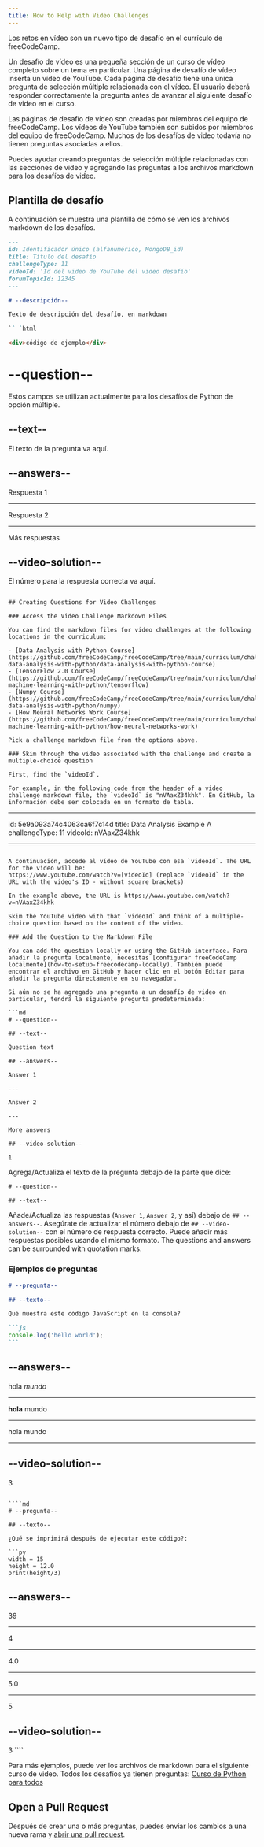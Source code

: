 ```yaml
---
title: How to Help with Video Challenges
---
```


Los retos en vídeo son un nuevo tipo de desafío en el currículo de freeCodeCamp.

Un desafío de vídeo es una pequeña sección de un curso de vídeo completo sobre un tema en particular. Una página de desafío de vídeo inserta un vídeo de YouTube. Cada página de desafío tiene una única pregunta de selección múltiple relacionada con el vídeo. El usuario deberá responder correctamente la pregunta antes de avanzar al siguiente desafío de video en el curso.

Las páginas de desafío de vídeo son creadas por miembros del equipo de freeCodeCamp. Los vídeos de YouTube también son subidos por miembros del equipo de freeCodeCamp. Muchos de los desafíos de video todavía no tienen preguntas asociadas a ellos.

Puedes ayudar creando preguntas de selección múltiple relacionadas con las secciones de video y agregando las preguntas a los archivos markdown para los desafíos de video.

## Plantilla de desafío

A continuación se muestra una plantilla de cómo se ven los archivos markdown de los desafíos.

```md
---
id: Identificador único (alfanumérico, MongoDB_id)
title: Título del desafío
challengeType: 11
videoId: 'Id del video de YouTube del video desafío'
forumTopicId: 12345
---

# --descripción--

Texto de descripción del desafío, en markdown

`` `html

<div>código de ejemplo</div>
```

# --question--

Estos campos se utilizan actualmente para los desafíos de Python de opción múltiple.

## --text--

El texto de la pregunta va aquí.

## --answers--

Respuesta 1

---

Respuesta 2

---

Más respuestas

## --video-solution--

El número para la respuesta correcta va aquí.

```

## Creating Questions for Video Challenges

### Access the Video Challenge Markdown Files

You can find the markdown files for video challenges at the following locations in the curriculum:

- [Data Analysis with Python Course](https://github.com/freeCodeCamp/freeCodeCamp/tree/main/curriculum/challenges/english/08-data-analysis-with-python/data-analysis-with-python-course)
- [TensorFlow 2.0 Course](https://github.com/freeCodeCamp/freeCodeCamp/tree/main/curriculum/challenges/english/11-machine-learning-with-python/tensorflow)
- [Numpy Course](https://github.com/freeCodeCamp/freeCodeCamp/tree/main/curriculum/challenges/english/08-data-analysis-with-python/numpy)
- [How Neural Networks Work Course](https://github.com/freeCodeCamp/freeCodeCamp/tree/main/curriculum/challenges/english/11-machine-learning-with-python/how-neural-networks-work)

Pick a challenge markdown file from the options above.

### Skim through the video associated with the challenge and create a multiple-choice question

First, find the `videoId`.

For example, in the following code from the header of a video challenge markdown file, the `videoId` is "nVAaxZ34khk". En GitHub, la información debe ser colocada en un formato de tabla.

```

---

id: 5e9a093a74c4063ca6f7c14d
title: Data Analysis Example A challengeType: 11
videoId: nVAaxZ34khk

---

````

A continuación, accede al vídeo de YouTube con esa `videoId`. The URL for the video will be:
https://www.youtube.com/watch?v=[videoId] (replace `videoId` in the URL with the video's ID - without square brackets)

In the example above, the URL is https://www.youtube.com/watch?v=nVAaxZ34khk

Skim the YouTube video with that `videoId` and think of a multiple-choice question based on the content of the video.

### Add the Question to the Markdown File

You can add the question locally or using the GitHub interface. Para añadir la pregunta localmente, necesitas [configurar freeCodeCamp localmente](how-to-setup-freecodecamp-locally). También puede encontrar el archivo en GitHub y hacer clic en el botón Editar para añadir la pregunta directamente en su navegador.

Si aún no se ha agregado una pregunta a un desafío de video en particular, tendrá la siguiente pregunta predeterminada:

```md
# --question--

## --text--

Question text

## --answers--

Answer 1

---

Answer 2

---

More answers

## --video-solution--

1
````

Agrega/Actualiza el texto de la pregunta debajo de la parte que dice:

```
# --question--

## --text--
```

Añade/Actualiza las respuestas (`Answer 1`, `Answer 2`, y así) debajo de `## --answers--`. Asegúrate de actualizar el número debajo de `## --video-solution--` con el número de respuesta correcto. Puede añadir más respuestas posibles usando el mismo formato. The questions and answers can be surrounded with quotation marks.

### Ejemplos de preguntas

````md
# --pregunta--

## --texto--

Qué muestra este código JavaScript en la consola?

```js
console.log('hello world');
```
````

## --answers--

hola _mundo_

---

**hola** mundo

---

hola mundo

---

## --video-solution--

3

`````

````md
# --pregunta--

## --texto--

¿Qué se imprimirá después de ejecutar este código?:

```py
width = 15
height = 12.0
print(height/3)
`````

## --answers--

39

---

4

---

4.0

---

5.0

---

5

## --video-solution--

3 ````

Para más ejemplos, puede ver los archivos de markdown para el siguiente curso de video. Todos los desafíos ya tienen preguntas: [Curso de Python para todos](https://github.com/freeCodeCamp/freeCodeCamp/tree/main/curriculum/challenges/english/07-scientific-computing-with-python/python-for-everybody)

## Open a Pull Request

Después de crear una o más preguntas, puedes enviar los cambios a una nueva rama y [abrir una pull request](how-to-open-a-pull-request).
